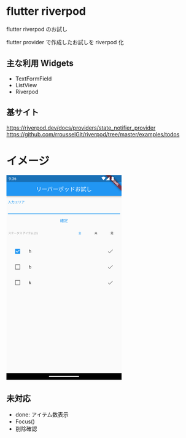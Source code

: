 # flutter riverpod

flutter riverpod のお試し

flutter provider で作成したお試しを riverpod 化

## 主な利用 Widgets

- TextFormField
- ListView
- Riverpod

## 基サイト

https://riverpod.dev/docs/providers/state_notifier_provider
https://github.com/rrousselGit/riverpod/tree/master/examples/todos

# イメージ

<img src="./Screenshot.png" width="300" >

## 未対応

- done: アイテム数表示
- Focus()
- 削除確認

